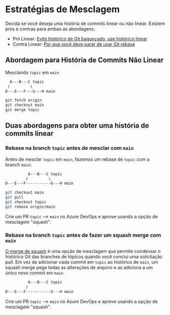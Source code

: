 # Estratégias de Mesclagem

Decida se você deseja uma história de commits linear ou não linear. Existem prós e contras para ambas as abordagens:

* Pró Linear: [Evite histórico de Git bagunçado, use histórico linear](https://dev.to/bladesensei/avoid-messy-git-history-3g26)
* Contra Linear: [Por que você deve parar de usar Git rebase](https://medium.com/@fredrikmorken/why-you-should-stop-using-git-rebase-5552bee4fed1)

## Abordagem para História de Commits Não Linear

Mesclando `topic` em `main`

```md
  A---B---C topic
 /         \
D---E---F---G---H main

git fetch origin
git checkout main
git merge topic
```

## Duas abordagens para obter uma história de commits linear

### Rebase na branch `topic` antes de mesclar com `main`

Antes de mesclar `topic` em `main`, fazemos um rebase de `topic` com a branch `main`:

```bash
          A---B---C topic
         /         \
D---E---F-----------G---H main

git checkout main
git pull
git checkout topic
git rebase origin/main
```

Crie um PR `topic` --> `main` no Azure DevOps e aprove usando a opção de mesclagem "squash".

### Rebase na branch `topic` antes de fazer um squash merge com `main`

[O merge de squash](https://learn.microsoft.com/en-us/azure/devops/repos/git/merging-with-squash?view=azure-devops) é uma opção de mesclagem que permite condensar o histórico Git das branches de tópicos quando você conclui uma solicitação pull. Em vez de adicionar cada commit em `topic` ao histórico de `main`, um squash merge pega todas as alterações de arquivo e as adiciona a um único novo commit em `main`.

```bash
          A---B---C topic
         /
D---E---F-----------G---H main
```

Crie um PR `topic` --> `main` no Azure DevOps e aprove usando a opção de mesclagem "squash".
